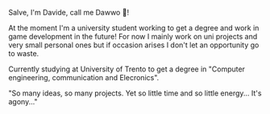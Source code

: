 Salve, I'm Davide, call me Dawwo 🌈!

At the moment I'm a university student working to get a degree and work in game development in the future! 
For now I mainly work on uni projects and very small personal ones but if occasion arises I don't let an opportunity go to waste.

Currently studying at University of Trento to get a degree in "Computer engineering, communication and Elecronics".

"So many ideas, so many projects. Yet so little time and so little energy... It's agony..."

